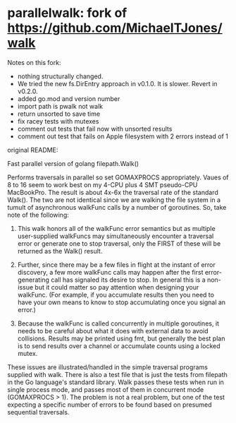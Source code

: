 parallelwalk: fork of https://github.com/MichaelTJones/walk
====
Notes on this fork:
- nothing structurally changed.
- We tried the new fs.DirEntry approach in v0.1.0. It is slower. Revert in v0.2.0.
- added go.mod and version number
- import path is pwalk not walk
- return unsorted to save time
- fix racey tests with mutexes
- comment out tests that fail now with unsorted results
- comment out test that fails on Apple filesystem with 2 errors instead of 1

original README:

Fast parallel version of golang filepath.Walk()

Performs traversals in parallel so set GOMAXPROCS appropriately. Vaues of 8 to 16 seem to work best on my 
4-CPU plus 4 SMT pseudo-CPU MacBookPro. The result is about 4x-6x the traversal rate of the standard Walk().
The two are not identical since we are walking the file system in a tumult of asynchronous walkFunc calls by
a number of goroutines. So, take note of the following:

1. This walk honors all of the walkFunc error semantics but as multiple user-supplied walkFuncs may simultaneously encounter a traversal error or generate one to stop traversal, only the FIRST of these will be returned as the Walk() result. 

2. Further, since there may be a few files in flight at the instant of  error discovery, a few more walkFunc calls may happen after the first error-generating call has signaled its desire to stop. In general this is a non-issue but it could matter so pay attention when designing your walkFunc. (For example, if you accumulate results then you need to have your own means to know to stop accumulating once you signal an error.)

3. Because the walkFunc is called concurrently in multiple goroutines, it needs to be careful about what it does with external data to avoid collisions. Results may be printed using fmt, but generally the best plan is to send results over a channel or accumulate counts using a locked mutex.

These issues are illustrated/handled in the simple traversal programs supplied with walk. There is also a test file that is just the tests from filepath in the Go language's standard library. Walk passes these tests when run in single process mode, and passes most of them in concurrent mode (GOMAXPROCS > 1). The problem is not a real problem, but one of the test expecting a specific number of errors to be found based on presumed sequential traversals.
